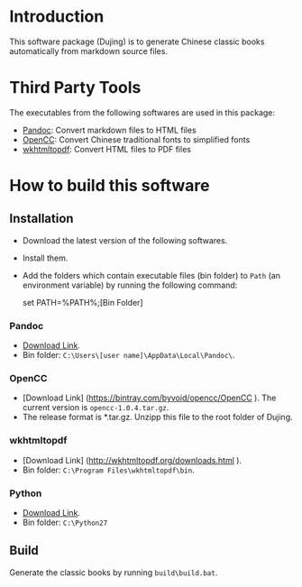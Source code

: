 # Introduction

This software package (Dujing) is to generate Chinese classic books automatically from markdown source files.

# Third Party Tools

The executables from the following softwares are used in this package:

- [Pandoc][1]: Convert markdown files to HTML files
- [OpenCC][2]: Convert Chinese traditional fonts to simplified fonts 
- [wkhtmltopdf][3]: Convert HTML files to PDF files

[1]: https://github.com/jgm/pandoc
[2]: https://github.com/BYVoid/OpenCC
[3]: https://github.com/wkhtmltopdf/wkhtmltopdf

# How to build this software

## Installation

- Download the latest version of the following softwares.
- Install them.
- Add the folders which contain executable files (bin folder) to `Path` (an environment variable) by running the following command:

	set PATH=%PATH%;[Bin Folder]

### Pandoc

- [Download Link](http://pandoc.org/installing.html ).
- Bin folder: `C:\Users\[user name]\AppData\Local\Pandoc\`.

### OpenCC

- [Download Link] (https://bintray.com/byvoid/opencc/OpenCC ). The current version is `opencc-1.0.4.tar.gz`.
- The release format is *.tar.gz. Unzipp this file to the root folder of Dujing.

### wkhtmltopdf

- [Download Link] (http://wkhtmltopdf.org/downloads.html ).
- Bin folder: `C:\Program Files\wkhtmltopdf\bin`.

### Python

- [Download Link](https://www.python.org/downloads/ ).
- Bin folder: `C:\Python27`

## Build

Generate the classic books by running `build\build.bat`.
